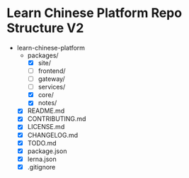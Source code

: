 # Learn Chinese Platform Repo Structure V2

- learn-chinese-platform
  - packages/
    - [x] site/
    - [ ] frontend/
    - [ ] gateway/
    - [ ] services/
    - [x] core/
    - [x] notes/
  - [x] README.md
  - [x] CONTRIBUTING.md
  - [x] LICENSE.md
  - [x] CHANGELOG.md
  - [x] TODO.md
  - [x] package.json
  - [x] lerna.json
  - [x] .gitignore
